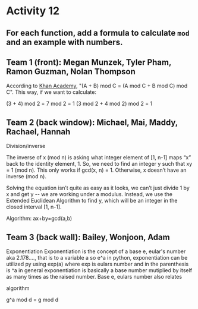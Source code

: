 # Activity 12

## For each function, add a formula to calculate `mod` and an example with numbers.

## Team 1 (front): Megan Munzek, Tyler Pham, Ramon Guzman, Nolan Thompson

According to [Khan Academy](https://www.khanacademy.org/computing/computer-science/cryptography/modarithmetic/a/modular-addition-and-subtraction), "(A + B) mod C = (A mod C + B mod C) mod C". This way, if we want to calculate:

(3 + 4) mod 2 = 7 mod 2 = 1
(3 mod 2 + 4 mod 2) mod 2 = 1

## Team 2 (back window): Michael, Mai, Maddy, Rachael, Hannah

Division/inverse

The inverse of x (mod n) is asking what integer element of [1, n-1] maps “x” back to the identity element, 1. So, we need to find an integer y such that xy = 1 (mod n).  This only works if gcd(x, n) = 1.  Otherwise, x doesn’t have an inverse (mod n). 

Solving the equation isn’t quite as easy as it looks, we can’t just divide 1 by x and get y -- we are working under a modulus.  Instead, we use the Extended Euclidean Algorithm to find y, which will be an integer in the closed interval [1, n-1].

Algorithm: ax+by=gcd(a,b)

## Team 3 (back wall): Bailey, Wonjoon, Adam

Exponentiation
Exponentiation is the concept of a base e, eular's number aka 2.178...., that is to a variable a so e^a
in python, exponentiation can be utilized py using exp(a) where exp is eulars number and in the parenthesis is ^a
in general exponentiation is basically a base number mutiplied by itself as many times as the raised number.
Base e, eulars number also relates 

algorithm

g^a mod d = g mod d
